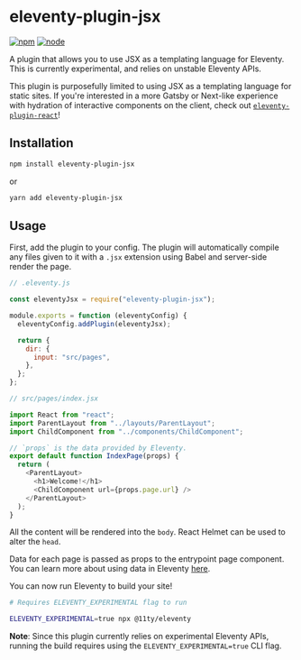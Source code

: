 # eleventy-plugin-jsx

[![npm](https://img.shields.io/npm/v/eleventy-plugin-jsx.svg?style=flat-square)](https://www.npmjs.com/package/eleventy-plugin-jsx/)
[![node](https://img.shields.io/node/v/eleventy-plugin-jsx.svg?style=flat-square)](https://nodejs.org/en/)

A plugin that allows you to use JSX as a templating language for Eleventy. This is currently experimental, and relies on unstable Eleventy APIs.

This plugin is purposefully limited to using JSX as a templating language for static sites. If you're interested in a more Gatsby or Next-like experience with hydration of interactive components on the client, check out [`eleventy-plugin-react`](https://github.com/kaicataldo/eleventy-plugin-react)!

## Installation

```sh
npm install eleventy-plugin-jsx
```

or

```sh
yarn add eleventy-plugin-jsx
```

## Usage

First, add the plugin to your config. The plugin will automatically compile any files given to it with a `.jsx` extension using Babel and server-side render the page.

```js
// .eleventy.js

const eleventyJsx = require("eleventy-plugin-jsx");

module.exports = function (eleventyConfig) {
  eleventyConfig.addPlugin(eleventyJsx);

  return {
    dir: {
      input: "src/pages",
    },
  };
};
```

```js
// src/pages/index.jsx

import React from "react";
import ParentLayout from "../layouts/ParentLayout";
import ChildComponent from "../components/ChildComponent";

// `props` is the data provided by Eleventy.
export default function IndexPage(props) {
  return (
    <ParentLayout>
      <h1>Welcome!</h1>
      <ChildComponent url={props.page.url} />
    </ParentLayout>
  );
}
```

All the content will be rendered into the `body`. React Helmet can be used to alter the `head`.

Data for each page is passed as props to the entrypoint page component. You can learn more about using data in Eleventy [here](https://www.11ty.dev/docs/data/).

You can now run Eleventy to build your site!

```sh
# Requires ELEVENTY_EXPERIMENTAL flag to run

ELEVENTY_EXPERIMENTAL=true npx @11ty/eleventy
```

**Note**: Since this plugin currently relies on experimental Eleventy APIs, running the build requires using the `ELEVENTY_EXPERIMENTAL=true` CLI flag.
